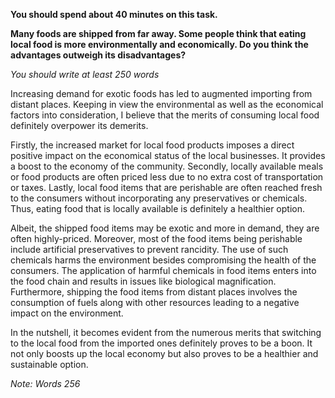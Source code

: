 **You should spend about 40 minutes on this task.**

**Many foods are shipped from far away. Some people think that eating local food is more environmentally and economically.  Do you think the advantages outweigh its disadvantages?**

*You should write at least 250 words*  

Increasing demand for exotic foods has led to augmented importing from distant places. Keeping in view the environmental as well as the economical factors into consideration, I believe that the merits of consuming local food definitely overpower its demerits.

Firstly, the increased market for local food products imposes a direct positive impact on the economical status of the local businesses. It provides a boost to the economy of the community. Secondly, locally available meals or food products are often priced less due to no extra cost of transportation or taxes. Lastly, local food items that are perishable are often reached fresh to the consumers without incorporating any preservatives or chemicals. Thus, eating food that is locally available is definitely a healthier option.

Albeit, the shipped food items may be exotic and more in demand, they are often highly-priced. Moreover, most of the food items being perishable include artificial preservatives to prevent rancidity. The use of such chemicals harms the environment besides compromising the health of the consumers. The application of harmful chemicals in food items enters into the food chain and results in issues like biological magnification. Furthermore, shipping the food items from distant places involves the consumption of fuels along with other resources leading to a negative impact on the environment.

In the nutshell, it becomes evident from the numerous merits that switching to the local food from the imported ones definitely proves to be a boon. It not only boosts up the local economy but also proves to be a healthier and sustainable option.  

*Note: Words 256*
